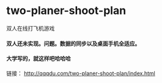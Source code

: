 # two-planer-shoot-plan
双人在线打飞机游戏
#### 双人还未实现。问题。数据的同步以及桌面手机全适应。
#### 大学写的，就这样吧哈哈哈
链接：
http://qqqdu.com/two-planer-shoot-plan/index.html
